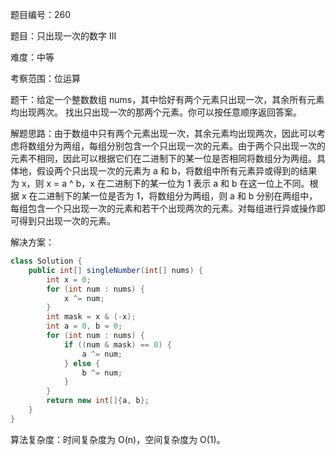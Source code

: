 题目编号：260

题目：只出现一次的数字 III

难度：中等

考察范围：位运算

题干：给定一个整数数组 nums，其中恰好有两个元素只出现一次，其余所有元素均出现两次。 找出只出现一次的那两个元素。你可以按任意顺序返回答案。

解题思路：由于数组中只有两个元素出现一次，其余元素均出现两次，因此可以考虑将数组分为两组，每组分别包含一个只出现一次的元素。由于两个只出现一次的元素不相同，因此可以根据它们在二进制下的某一位是否相同将数组分为两组。具体地，假设两个只出现一次的元素为 a 和 b，将数组中所有元素异或得到的结果为 x，则 x = a ^ b，x 在二进制下的某一位为 1 表示 a 和 b 在这一位上不同。根据 x 在二进制下的某一位是否为 1，将数组分为两组，则 a 和 b 分别在两组中，每组包含一个只出现一次的元素和若干个出现两次的元素。对每组进行异或操作即可得到只出现一次的元素。

解决方案：

```java
class Solution {
    public int[] singleNumber(int[] nums) {
        int x = 0;
        for (int num : nums) {
            x ^= num;
        }
        int mask = x & (-x);
        int a = 0, b = 0;
        for (int num : nums) {
            if ((num & mask) == 0) {
                a ^= num;
            } else {
                b ^= num;
            }
        }
        return new int[]{a, b};
    }
}
```

算法复杂度：时间复杂度为 O(n)，空间复杂度为 O(1)。